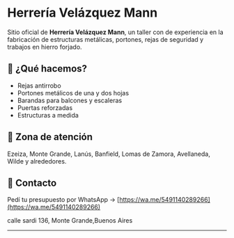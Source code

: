 # Herrería Velázquez Mann

Sitio oficial de **Herrería Velázquez Mann**, un taller con de experiencia en la fabricación de estructuras metálicas, portones, rejas de seguridad y trabajos en hierro forjado.

## 🚀 ¿Qué hacemos?

- Rejas antirrobo
- Portones metálicos de una y dos hojas
- Barandas para balcones y escaleras
- Puertas reforzadas
- Estructuras a medida

## 📍 Zona de atención

Ezeiza, Monte Grande, Lanús, Banfield, Lomas de Zamora, Avellaneda, Wilde y alrededores.

## 📲 Contacto

Pedí tu presupuesto por WhatsApp → [https://wa.me/5491140289266](https://wa.me/5491140289266)

calle sardi 136, Monte Grande,Buenos Aires

---




